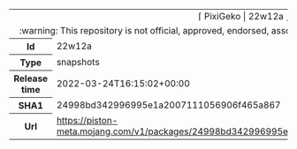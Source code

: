 <html><table>
<tr><td colspan="2" align="center"><img width="0" height="0"><br/>⌈ PixiGeko | 22w12a ⌋<br/><img width="0" height="0"></td></tr>
<tr><td colspan="2" align="center"><img width="0" height="0"><br/>
:warning: This repository is not official, approved, endorsed, associated or connected with Mojang :warning:
<br/><img width="0" height="0"></td></tr>
<tr><th>Id</th><td>22w12a</td></tr>
<tr><th>Type</th><td>snapshots</td></tr>
<tr><th>Release time</th><td>2022-03-24T16:15:02+00:00</td></tr>
<tr><th>SHA1</th><td>24998bd342996995e1a2007111056906f465a867</td></tr>
<tr><th>Url</th><td><a href="https://piston-meta.mojang.com/v1/packages/24998bd342996995e1a2007111056906f465a867/22w12a.json">https://piston-meta.mojang.com/v1/packages/24998bd342996995e1a2007111056906f465a867/22w12a.json</a></td></tr>